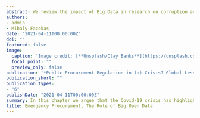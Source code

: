 ```yaml
---
abstract: We review the impact of Big Data in research on corruption and transparency in general, and public procurement in particular. We outline the major promises of big and open data in reducing the risk of corruption and increasing value-for-money as well as overall administrative efficiency. In the second section, we consider the challenges that the Covid-19 pandemic has posed for the public acquisition of emergency goods, as well as for wider monitoring efforts to assess the integrity of such transactions. We argue that the crisis has highlighted shortcomings in procurement data reporting such as the lack of detailed information on products or their demand and subsequent utilization. In the final section, we trace a path forward in which the promises of Big Data are fulfilled, reflecting on the lessons learnt from this crisis and proposals to face subsequent ones on a stronger footing. These proposals include improving reporting practices, as well as data literacy among policymakers and stakeholders.
authors:
- admin
- Mihaly Fazekas
date: "2021-04-11T00:00:00Z"
doi: ""
featured: false
image:
  caption: 'Image credit: [**Unsplash/Clay Banks**](https://unsplash.com/photos/cEzMOp5FtV4)'
  focal_point: ""
  preview_only: false
publication: '*Public Procurement Regulation in (a) Crisis? Global Lessons from the COVID-19 Pandemic*'
publication_short: ""
publication_types:
- "6"
publishDate: "2021-04-11T00:00:00Z"
summary: In this chapter we argue that the Covid-19 crisis has highlighted shortcomings in procurement data reporting such as the lack of detailed information on products or their demand and subsequent utilization. 
title: Emergency Procurement, The Role of Big Open Data
---
```

